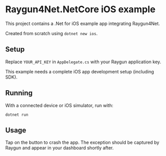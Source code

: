 # Raygun4Net.NetCore iOS example

This project contains a .Net for iOS example app integrating Raygun4Net.

Created from scratch using `dotnet new ios`.

## Setup

Replace `YOUR_API_KEY` in `AppDelegate.cs` with your Raygun application key.

This example needs a complete iOS app development setup (including SDK).

## Running

With a connected device or iOS simulator, run with:

```
dotnet run
```

## Usage

Tap on the button to crash the app. The exception should be captured by Raygun
and appear in your dashboard shortly after.
